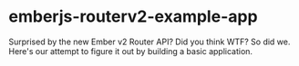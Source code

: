 emberjs-routerv2-example-app
============================

Surprised by the new Ember v2 Router API?  Did you think WTF?  So did we.  Here's our attempt to figure it out by building a basic application.